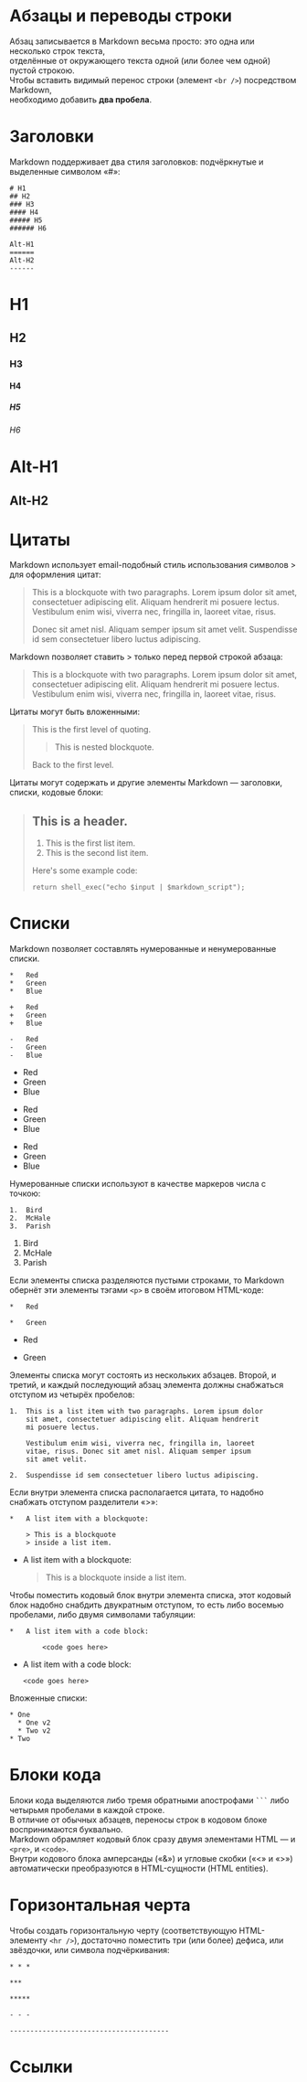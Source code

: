 # Абзацы и переводы строки

Абзац записывается в Markdown весьма просто: это одна или несколько строк текста,  
отделённые от окружающего текста одной (или более чем одной) пустой строкою.  
Чтобы вставить видимый перенос строки (элемент `<br />`) посредством Markdown,  
необходимо добавить **два пробела**.

# Заголовки

Markdown поддерживает два стиля заголовков: подчёркнутые и выделенные символом «#»:

```
# H1
## H2
### H3
#### H4
##### H5
###### H6
```
```
Alt-H1
======
Alt-H2
------
```

# H1
## H2
### H3
#### H4
##### H5
###### H6

Alt-H1
======
Alt-H2
------

# Цитаты

Markdown использует email-подобный стиль использования символов > для оформления цитат:

> This is a blockquote with two paragraphs. Lorem ipsum dolor sit amet,
> consectetuer adipiscing elit. Aliquam hendrerit mi posuere lectus.
> Vestibulum enim wisi, viverra nec, fringilla in, laoreet vitae, risus.
> 
> Donec sit amet nisl. Aliquam semper ipsum sit amet velit. Suspendisse
> id sem consectetuer libero luctus adipiscing.

Markdown позволяет ставить > только перед первой строкой абзаца:

> This is a blockquote with two paragraphs. Lorem ipsum dolor sit amet,
consectetuer adipiscing elit. Aliquam hendrerit mi posuere lectus.
Vestibulum enim wisi, viverra nec, fringilla in, laoreet vitae, risus.

Цитаты могут быть вложенными:

> This is the first level of quoting.
>
> > This is nested blockquote.
>
> Back to the first level.

Цитаты могут содержать и другие элементы Markdown — заголовки, списки, кодовые блоки:

> ## This is a header.
> 
> 1.   This is the first list item.
> 2.   This is the second list item.
> 
> Here's some example code:
> 
>```return shell_exec("echo $input | $markdown_script");```

# Списки

Markdown позволяет составлять нумерованные и ненумерованные списки.

```
*   Red
*   Green
*   Blue
```
```
+   Red
+   Green
+   Blue
```
```
-   Red
-   Green
-   Blue
```

*   Red
*   Green
*   Blue

+   Red
+   Green
+   Blue

-   Red
-   Green
-   Blue

Нумерованные списки используют в качестве маркеров числа с точкою:

```
1.  Bird
2.  McHale
3.  Parish
```
1.  Bird
2.  McHale
3.  Parish

Если элементы списка разделяются пустыми строками, то Markdown обернёт эти элементы тэгами `<p>` в своём итоговом HTML-коде:

```angular2html
*   Red

*   Green
```
*   Red

*   Green

Элементы списка могут состоять из нескольких абзацев. Второй, и третий, и каждый последующий абзац элемента должны снабжаться отступом из четырёх пробелов:

```
1.  This is a list item with two paragraphs. Lorem ipsum dolor
    sit amet, consectetuer adipiscing elit. Aliquam hendrerit
    mi posuere lectus.

    Vestibulum enim wisi, viverra nec, fringilla in, laoreet
    vitae, risus. Donec sit amet nisl. Aliquam semper ipsum
    sit amet velit.

2.  Suspendisse id sem consectetuer libero luctus adipiscing.
```

Если внутри элемента списка располагается цитата, то надобно снабжать отступом разделители «>»:

```
*   A list item with a blockquote:

    > This is a blockquote
    > inside a list item.
```
*   A list item with a blockquote:

    > This is a blockquote
    > inside a list item.

Чтобы поместить кодовый блок внутри элемента списка, этот кодовый блок надобно снабдить двукратным отступом, то есть либо восемью пробелами, либо двумя символами табуляции:

```
*   A list item with a code block:

        <code goes here>
```
*   A list item with a code block:

        <code goes here>

Вложенные списки:

```
* One
  * One v2
  * Two v2
* Two
```

# Блоки кода

Блоки кода выделяются либо тремя обратными апострофами ` ``` ` либо четырьмя пробелами в каждой строке.  
В отличие от обычных абзацев, переносы строк в кодовом блоке воспринимаются буквально.  
Markdown обрамляет кодовый блок сразу двумя элементами HTML — и `<pre>`, и `<code>`.  
Внутри кодового блока амперсанды («&») и угловые скобки («<» и «>») автоматически преобразуются в HTML-сущности (HTML entities).

# Горизонтальная черта

Чтобы создать горизонтальную черту (соответствующую HTML-элементу `<hr />`), достаточно поместить три (или более) дефиса, или звёздочки, или символа подчёркивания:

```
* * *

***

*****

- - -

---------------------------------------
```

# Ссылки

